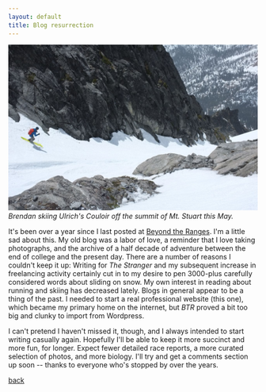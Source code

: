 ```yaml
---
layout: default
title: Blog resurrection
---
```


![](/images/stuart.jpg)
*Brendan skiing Ulrich's Couloir off the summit of Mt. Stuart this May.*
  
It's been over a year since I last posted at [Beyond the Ranges](http://beyondtheranges.wordpress.com.).
I'm a little sad about this. My old blog was a labor of love, a reminder that I love taking photographs, 
and the archive of a half decade of adventure between the end of college and the present day. There are a number of reasons I couldn't keep it up:
Writing for *The Stranger* and my subsequent increase in freelancing activity certainly cut in to my desire 
to pen 3000-plus carefully considered words about sliding on snow. 
My own interest in reading about running and skiing has
decreased lately. Blogs in general appear to be a thing of the past. 
I needed to start a real professional website (this one), which became my primary home
on the internet, but *BTR* proved a bit too big and clunky to import from Wordpress.    

I can't pretend I haven't missed it, though, and I always intended to start writing casually again. Hopefully I'll 
be able to keep it more succinct and more fun, for longer. Expect fewer detailed race reports, 
a more curated selection of photos, and more biology. I'll try and get a comments section up soon -- thanks to everyone 
who's stopped by over the years. 

[back](./)

